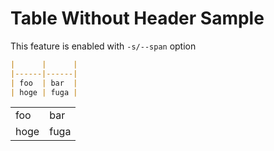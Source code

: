 # Table Without Header Sample

This feature is enabled with `-s/--span` option

```markdown
|      |      |
|------|------|
| foo  | bar  |
| hoge | fuga |
```

|      |      |
|------|------|
| foo  | bar  |
| hoge | fuga |
